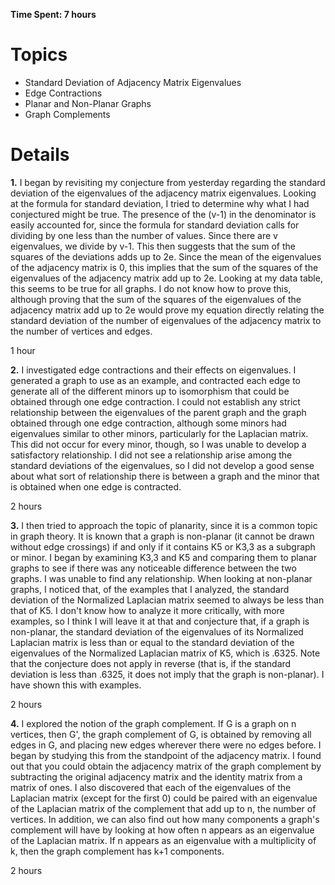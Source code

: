 **Time Spent: 7 hours**

# Topics #

  * Standard Deviation of Adjacency Matrix Eigenvalues
  * Edge Contractions
  * Planar and Non-Planar Graphs
  * Graph Complements

# Details #

**1.** I began by revisiting my conjecture from yesterday regarding the standard deviation of the eigenvalues of the adjacency matrix eigenvalues. Looking at the formula for standard deviation, I tried to determine why what I had conjectured might be true. The presence of the (v-1) in the denominator is easily accounted for, since the formula for standard deviation calls for dividing by one less than the number of values. Since there are v eigenvalues, we divide by v-1. This then suggests that the sum of the squares of the deviations adds up to 2e. Since the mean of the eigenvalues of the adjacency matrix is 0, this implies that the sum of the squares of the eigenvalues of the adjacency matrix add up to 2e. Looking at my data table, this seems to be true for all graphs. I do not know how to prove this, although proving that the sum of the squares of the eigenvalues of the adjacency matrix add up to 2e would prove my equation directly relating the standard deviation of the number of eigenvalues of the adjacency matrix to the number of vertices and edges.

1 hour

**2.** I investigated edge contractions and their effects on eigenvalues. I generated a graph to use as an example, and contracted each edge to generate all of the different minors up to isomorphism that could be obtained through one edge contraction. I could not establish any strict relationship between the eigenvalues of the parent graph and the graph obtained through one edge contraction, although some minors had eigenvalues similar to other minors, particularly for the Laplacian matrix. This did not occur for every minor, though, so I was unable to develop a satisfactory relationship. I did not see a relationship arise among the standard deviations of the eigenvalues, so I did not develop a good sense about what sort of relationship there is between a graph and the minor that is obtained when one edge is contracted.

2 hours

**3.** I then tried to approach the topic of planarity, since it is a common topic in graph theory. It is known that a graph is non-planar (it cannot be drawn without edge crossings) if and only if it contains K5 or K3,3 as a subgraph or minor. I began by examining K3,3 and K5 and comparing them to planar graphs to see if there was any noticeable difference between the two graphs. I was unable to find any relationship.
When looking at non-planar graphs, I noticed that, of the examples that I analyzed, the standard deviation of the Normalized Laplacian matrix seemed to always be less than that of K5. I don't know how to analyze it more critically, with more examples, so I think I will leave it at that and conjecture that, if a graph is non-planar, the standard deviation of the eigenvalues of its Normalized Laplacian matrix is less than or equal to the standard deviation of the eigenvalues of the Normalized Laplacian matrix of K5, which is .6325. Note that the conjecture does not apply in reverse (that is, if the standard deviation is less than .6325, it does not imply that the graph is non-planar). I have shown this with examples.

2 hours

**4.** I explored the notion of the graph complement. If G is a graph on n vertices, then G', the graph complement of G, is obtained by removing all edges in G, and placing new edges wherever there were no edges before. I began by studying this from the standpoint of the adjacency matrix. I found out that you could obtain the adjacency matrix of the graph complement by subtracting the original adjacency matrix and the identity matrix from a matrix of ones. I also discovered that each of the eigenvalues of the Laplacian matrix (except for the first 0) could be paired with an eigenvalue of the Laplacian matrix of the complement that add up to n, the number of vertices. In addition, we can also find out how many components a graph's complement will have by looking at how often n appears as an eigenvalue of the Laplacian matrix. If n appears as an eigenvalue with a multiplicity of k, then the graph complement has k+1 components.

2 hours